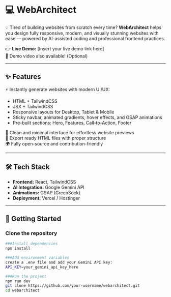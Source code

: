 # 💻 WebArchitect

💡 Tired of building websites from scratch every time? **WebArchitect** helps you design fully responsive, modern, and visually stunning websites with ease — powered by AI-assisted coding and professional frontend practices.

👉 **Live Demo:** [Insert your live demo link here]  
🎥 Demo video also available! (Optional)

---

## ✨ Features

⚡ Instantly generate websites with modern UI/UX:  
- HTML + TailwindCSS  
- JSX + TailwindCSS  
- Responsive layouts for Desktop, Tablet & Mobile  
- Sticky navbar, animated gradients, hover effects, and GSAP animations  
- Pre-built sections: Hero, Features, Call-to-Action, Footer  

🎨 Clean and minimal interface for effortless website previews  
📂 Export ready HTML files with proper structure  
🌍 Fully open-source and contribution-friendly  

---

## 🛠️ Tech Stack

- **Frontend:** React, TailwindCSS  
- **AI Integration:** Google Gemini API  
- **Animations:** GSAP (GreenSock)  
- **Deployment:** Vercel / Hostinger  

---

## 🚀 Getting Started

### Clone the repository
```bash
###Install dependencies
npm install

###Add environment variables
create a .env file and add your Gemini API key:
API_KEY=your_gemini_api_key_here

###Run the project
npm run dev
git clone https://github.com/your-username/webarchitect.git
cd webarchitect
